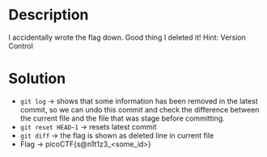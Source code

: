 # Description 
I accidentally wrote the flag down. Good thing I deleted it!
Hint: Version Control

# Solution
- `git log` -> shows that some information has been removed in the latest commit, so we can undo this commit and check the difference between the current file and the file that was stage before committing.
- `git reset HEAD~1` -> resets latest commit 
- `git diff` -> the flag is shown as deleted line in current file
- Flag -> picoCTF{s@n1t1z3_<some_id>}